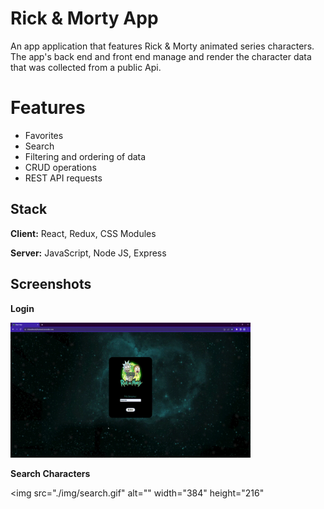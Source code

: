 # Rick & Morty App
An app application that features Rick & Morty animated series characters. The app's back end and front end manage and render the character data that was collected from a public Api.

# Features
- Favorites
- Search
- Filtering and ordering of data
- CRUD operations
- REST API requests



## Stack

**Client:** React, Redux, CSS Modules

**Server:** JavaScript, Node JS, Express



## Screenshots

**Login**

<img src="./img/login.gif" alt="" width="384" height="216" />

**Search Characters**

<img src="./img/search.gif" alt="" width="384" height="216"
